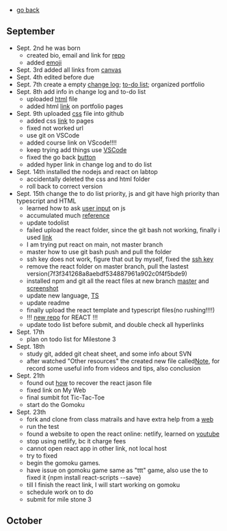 - [go back](https://boyuan1228.github.io/)
## September

  - Sept. 2nd he was born
    - created bio, email and link for [repo](https://github.com/boyuan1228/boyuan1228.github.io/blob/main/README.md)
    - added [emoji](https://github.com/ikatyang/emoji-cheat-sheet/blob/master/README.md)
  - Sept. 3rd added all links from [canvas](https://udel.instructure.com/courses/1601987/pages/portfolio-description?module_item_id=21557713)
  - Sept. 4th edited before due
  - Sept. 7th create a empty [change log](https://github.com/boyuan1228/boyuan1228.github.io/blob/main/Required%20New%20Sections/Change%20Log.md); [to-do list](https://github.com/boyuan1228/boyuan1228.github.io/blob/main/Required%20New%20Sections/To%20Do.md); organized portfolio
  - Sept. 8th add info in change log and to-do list
    - uploaded [html](https://github.com/boyuan1228/boyuan1228.github.io/blob/main/Required%20New%20Sections/To%20Do.md) file
    - added html [link](https://boyuan1228.github.io/Achievements/boyuanpages.html) on portfolio pages
  - Sept. 9th uploaded [css](https://github.com/boyuan1228/boyuan1228.github.io/blob/main/Achievements/csspages.html) file into github
    - added css [link](https://boyuan1228.github.io/Achievements/csspages.html) to pages
    - fixed not worked url
    - use git on VSCode
    - added course link on VScode!!!!
    - keep trying add things use [VSCode](https://github.com/boyuan1228/boyuan1228.github.io/blob/main/Required%20New%20Sections/vscode.jpg)
    - fixed the go back [button](https://boyuan1228.github.io/)
    - added hyper link in change log and to do list
  - Sept. 14th installed the nodejs and react on labtop
    - accidentally deleted the css and html folder
    - roll back to correct version
  - Sept. 15th change the to do list priority, js and git have high priority than typescript and HTML
    - learned how to ask [user input](https://youtu.be/15oNAHVuwIE?t=144) on js
    - accumulated much [reference](https://www.w3schools.com/jsref/)
    - update todolist
    - failed upload the react folder, since the git bash not working, finally i used [link](https://www.cloudbees.com/blog/remote-origin-already-exists-error)
    - I am trying put react on main, not master branch
    - master how to use git bash push and pull the folder
    - ssh key does not work, figure that out by myself, fixed the [ssh key](git@github.com:boyuan1228/boyuan1228.github.io.git)
    - remove the react folder on master branch, pull the lastest version(7f3f341268a8aebdf534887961a902c0f4f5bde9)
    - installed npm and git all the react files at new branch [master](https://github.com/boyuan1228/boyuan1228.github.io/tree/master) and [screenshot](https://boyuan1228.github.io/Achievements/gitbash.png)
    - update new language, [TS](https://github.com/boyuan1228/boyuan1228.github.io/blob/main/Achievements/TypeS/index.ts)
    - update readme
    - finally upload the react template and typescript files(no rushing!!!!)
    - !!! [new repo](https://github.com/boyuan1228/react_app_boyuan.github.io) for REACT !!! 
    - update todo list before submit, and double check all hyperlinks
  - Sept. 17th
    - plan on todo list for Milestone 3
  - Sept. 18th
    - study git, added git cheat sheet, and some info about SVN
    - after watched "Other resources" the created new file called[Note](https://github.com/boyuan1228/boyuan1228.github.io/blob/main/Required%20New%20Sections/Note.md), for record some useful info from videos and tips, also conclusion
  - Sept. 21th
    - found out [how](https://stackoverflow.com/questions/47928735/react-scripts-is-not-recognized-as-an-internal-or-external-command) to recover the react jason file
    - fixed link on My Web
    - final sumbit fot Tic-Tac-Toe
    - start do the Gomoku
  - Sept. 23th
    - fork and clone from class matrails and have extra help from a [web](https://docs.github.com/en/get-started/quickstart/fork-a-repo)
    - run the test
    - found a website to open the react online: netlify, learned on [youtube](https://www.bing.com/videos/search?q=how+react+deploy+new+link&docid=608025635336626890&mid=3D55FFB2024D52A9942A3D55FFB2024D52A9942A&view=detail&FORM=VIRE)
    - stop using netlify, bc it charge fees
    - cannot open react app in other link, not local host
    - try to fixed 
    - begin the gomoku games.
    - have issue on gomoku game same as "ttt" game, also use the to fixed it {npm install react-scripts --save}
    - till I finish the react link, I will start working on gomoku
    - schedule work on to do
    - submit for mile stone 3


## October
